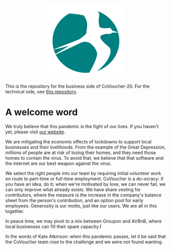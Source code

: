 <p align="center">
  <img src="https://github.com/covoucher/business/blob/master/logo/logo_small.png">
</p>

This is the repository for the business side of CoVoucher-20. For the technical
side, see [this repository](https://www.github.com/miguelmorin/covoucher).

# A welcome word

We truly believe that this pandemic is the fight of our lives. If you haven't
yet, please visit [our website](www.covoucher-20.com).

We are mitigating the economic effects of lockdowns to support local businesses
and their livelihoods. From the example of the Great Depression, millions of
people are at risk of losing their homes, and they need those homes to contain
the virus. To avoid that, we believe that that software and the internet are our
best weapon against the virus.

We select the right people into our team by requiring initial volunteer work en
route to part-time or full-time employment. CoVoucher is a do-ocracy: if you
have an idea, do it; when we're motivated by love, we can never fail, we can
only improve what already exists. We have share vesting for contributors, where
the measure is the increase in the company's balance sheet from the person's
contribution, and an option pool for early employees. Generosity is our motto,
just like our users. We are all in this together.

In peace time, we may pivot to a mix between Groupon and AirBnB, where local
businesses can fill their spare capacity.f

In the words of Kate Atkinson: when this pandemic passes, let it be said that
the CoVoucher team rose to the challenge and we were not found wanting.
